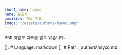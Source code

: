 ```yaml
---
short_name: hsyoo
name: 유호석
position: 개발 리드
image: "/assets/authors/hsyoo.png"
---
```

PMI 개발부 리드를 맡고 있습니다. 

[]: # Language: markdown
[]: # Path: _authors\hsyoo.md
